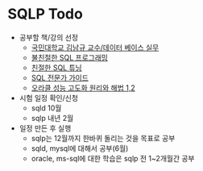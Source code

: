 # SQLP Todo

- 공부할 책/강의 선정
  - [국민대학교 김남규 교수/데이터 베이스 실무](https://www.youtube.com/playlist?list=PLg_wJlcMiuKtGdlIaAZ0rOPPQuTDENnEQ)
  - [불친절한 SQL 프로그래밍](https://www.yes24.com/Product/Goods/64391533)
  - [친절한 SQL 튜닝](https://www.yes24.com/Product/Goods/61254539)
  - [SQL 전문가 가이드](https://product.kyobobook.co.kr/detail/S000001399869)
  - [오라클 성능 고도화 원리와 해법 1,2](https://product.kyobobook.co.kr/detail/S000061696047)
- 시험 일정 확인/신청
  - sqld 10월
  - sqlp 내년 2월
- 일정 만든 후 실행
  - sqlp는 12월까지 한바퀴 돌리는 것을 목표로 공부
  - sqld, mysql에 대해서 공부(6월)
  - oracle, ms-sql에 대한 학습은 sqlp 전 1~2개월간 공부
